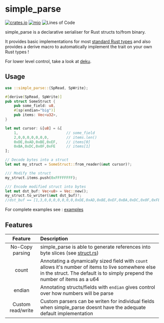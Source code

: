 # simple_parse

[![crates.io](https://img.shields.io/crates/v/simple_parse.svg)](https://crates.io/crates/simple_parse)
[![mio](https://docs.rs/simple_parse/badge.svg)](https://docs.rs/simple_parse/)
![Lines of Code](https://tokei.rs/b1/github/elast0ny/simple_parse)

simple_parse is a declarative serialiser for Rust structs to/from binary.

It provides basic implementations for most [standard Rust types](#Default-Impls) and also provides a derive macro to automatically implement the trait on your own Rust types !

For lower level control, take a look at [deku](https://github.com/sharksforarms/deku).

## Usage

```Rust
use ::simple_parse::{SpRead, SpWrite};

#[derive(SpRead, SpWrite)]
pub struct SomeStruct {
    pub some_field: u8,
    #[sp(endian="big")]
    pub items: Vec<u32>,
}

let mut cursor: &[u8] = &[
    1,                      // some_field
    2,0,0,0,0,0,0,0,        // items.len()
    0xDE,0xAD,0xBE,0xEF,    // items[0]
    0xBA,0xDC,0x0F,0xFE     // items[1]
];

// Decode bytes into a struct
let mut my_struct = SomeStruct::from_reader(&mut cursor)?;

/// Modify the struct
my_struct.items.push(0xFFFFFFFF);

/// Encode modified struct into bytes
let mut dst_buf: Vec<u8> = Vec::new();
my_struct.to_writer(&mut dst_buf)?;
//dst_buf == [1,3,0,0,0,0,0,0,0,0xDE,0xAD,0xBE,0xEF,0xBA,0xDC,0x0F,0xFE,0xFF,0xFF,0xFF,0xFF]
```

For complete examples see : [examples](examples/)


## Features

| Feature | Description |
|:----:|:----|
| No-Copy parsing | simple_parse is able to generate references into byte slices (see [struct.rs](examples/struct.rs)) |
| count | Annotating a dynamically sized field with `count` allows it's number of items to live somewhere else in the struct. The default is to simply prepend the number of items as a u64|
| endian | Annotating structs/fields with `endian` gives control over how numbers will be parse |
|Custom read/write | Custom parsers can be writen for individual fields when simple_parse doesnt have the adequate default implementation|